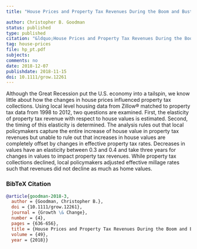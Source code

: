 ```yaml
---
title: "House Prices and Property Tax Revenues During the Boom and Bust: Evidence from Small-Area Estimates"

author: Christopher B. Goodman
status: published
type: published
citation: "&ldquo;House Prices and Property Tax Revenues During the Boom and Bust: Evidence from Small-Area Estimates.&rdquo; <em>Growth and Change</em> 49 (4): 636-656."
tag: house-prices
file: hp_pt.pdf
subjects:
comments: no
date: 2018-12-07
publishdate: 2018-11-15
doi: 10.1111/grow.12261
---
```


Although the Great Recession put the U.S. economy into a tailspin, we know little about how the changes in house prices influenced property tax collections. Using local level housing data from Zillow&reg; matched to property tax data from 1998 to 2012, two questions are examined. First, the elasticity of property tax revenue with respect to house values is estimated. Second, the timing of this elasticity is determined. The analysis rules out that local policymakers capture the entire increase of house value in property tax revenues but unable to rule out that increases in house values are completely offset by changes in effective property tax rates. Decreases in values have an elasticity between 0.3 and 0.4 and take three years for changes in values to impact property tax revenues. While property tax collections declined, local policymakers adjusted effective millage rates such that revenues did not decline as much as home values.

### BibTeX Citation
```bib
@article{goodman-2018-3,
  author = {Goodman, Christopher B.},
  doi = {10.1111/grow.12261},
  journal = {Growth \& Change},
  number = {4},
  pages = {636-656},
  title = {House Prices and Property Tax Revenues During the Boom and Bust: Evidence from Small-Area Estimates},
  volume = {49},
  year = {2018}}
```
